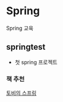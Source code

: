 # Spring
Spring 교육

## springtest
* 첫 spring 프로젝트

### 책 추천
[토비의 스프링](https://www.google.com/search?q=%ED%86%A0%EB%B9%84%EC%9D%98+%EC%8A%A4%ED%94%84%EB%A7%81&oq=%ED%86%A0%EB%B9%84%EC%9D%98+&aqs=chrome.1.69i57j0i512l9.2015j0j7&sourceid=chrome&ie=UTF-8)